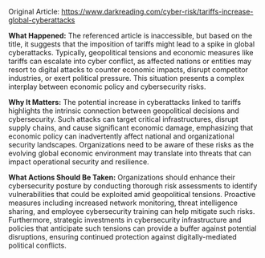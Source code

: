 Original Article: https://www.darkreading.com/cyber-risk/tariffs-increase-global-cyberattacks

**What Happened:** The referenced article is inaccessible, but based on the title, it suggests that the imposition of tariffs might lead to a spike in global cyberattacks. Typically, geopolitical tensions and economic measures like tariffs can escalate into cyber conflict, as affected nations or entities may resort to digital attacks to counter economic impacts, disrupt competitor industries, or exert political pressure. This situation presents a complex interplay between economic policy and cybersecurity risks.

**Why It Matters:** The potential increase in cyberattacks linked to tariffs highlights the intrinsic connection between geopolitical decisions and cybersecurity. Such attacks can target critical infrastructures, disrupt supply chains, and cause significant economic damage, emphasizing that economic policy can inadvertently affect national and organizational security landscapes. Organizations need to be aware of these risks as the evolving global economic environment may translate into threats that can impact operational security and resilience.

**What Actions Should Be Taken:** Organizations should enhance their cybersecurity posture by conducting thorough risk assessments to identify vulnerabilities that could be exploited amid geopolitical tensions. Proactive measures including increased network monitoring, threat intelligence sharing, and employee cybersecurity training can help mitigate such risks. Furthermore, strategic investments in cybersecurity infrastructure and policies that anticipate such tensions can provide a buffer against potential disruptions, ensuring continued protection against digitally-mediated political conflicts.